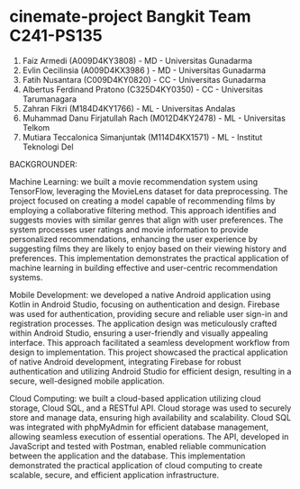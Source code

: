 # cinemate-project Bangkit Team C241-PS135

1. Faiz Armedi (A009D4KY3808) - MD - Universitas Gunadarma
2. Evlin Cecilinsia (A009D4KX3986 ) - MD - Universitas Gunadarma
3. Fatih Nusantara (C009D4KY0820) - CC - Universitas Gunadarma
4. Albertus Ferdinand Pratono (C325D4KY0350) - CC - Universitas Tarumanagara
5. Zahran Fikri (M184D4KY1766) - ML - Universitas Andalas
6. Muhammad Danu Firjatullah Rach (M012D4KY2478) - ML - Universitas Telkom
7. Mutiara Teccalonica Simanjuntak (M114D4KX1571) - ML - Institut Teknologi Del


BACKGROUNDER:

Machine Learning: we built a movie recommendation system using TensorFlow, leveraging the MovieLens dataset for data preprocessing. The project focused on creating a model capable of recommending films by employing a collaborative filtering method. This approach identifies and suggests movies with similar genres that align with user preferences. The system processes user ratings and movie information to provide personalized recommendations, enhancing the user experience by suggesting films they are likely to enjoy based on their viewing history and preferences. This implementation demonstrates the practical application of machine learning in building effective and user-centric recommendation systems.

Mobile Development: we developed a native Android application using Kotlin in Android Studio, focusing on authentication and design. Firebase was used for authentication, providing secure and reliable user sign-in and registration processes. The application design was meticulously crafted within Android Studio, ensuring a user-friendly and visually appealing interface. This approach facilitated a seamless development workflow from design to implementation. This project showcased the practical application of native Android development, integrating Firebase for robust authentication and utilizing Android Studio for efficient design, resulting in a secure, well-designed mobile application.

Cloud Computing: we built a cloud-based application utilizing cloud storage, Cloud SQL, and a RESTful API. Cloud storage was used to securely store and manage data, ensuring high availability and scalability. Cloud SQL was integrated with phpMyAdmin for efficient database management, allowing seamless execution of essential operations. The API, developed in JavaScript and tested with Postman, enabled reliable communication between the application and the database. This implementation demonstrated the practical application of cloud computing to create scalable, secure, and efficient application infrastructure.
